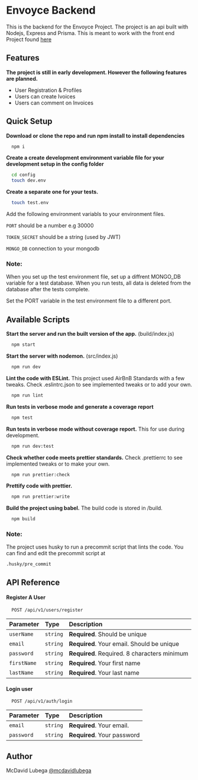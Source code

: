 # Envoyce Backend

This is the backend for the Envoyce Project. The project is an api built with Nodejs, Express and Prisma. This is meant to work with the front end Project found [here](https://github.com/mcdavidlubega/jotr-frontend)

## Features

**The project is still in early development. However the following features are planned.**

- User Registration & Profiles
- Users can create Ivoices
- Users can comment on Invoices


## Quick Setup

**Download or clone the repo and run npm install to install dependencies**

```bash
  npm i

```

**Create a create development environment variable file for your development setup in the config folder**

```bash
  cd config
  touch dev.env

```

**Create a separate one for your tests.**

```bash
  touch test.env

```

Add the following environment variabls to your environment files.

`PORT` should be a number e.g 30000

`TOKEN_SECRET` should be a string (used by JWT)

`MONGO_DB` connection to your mongodb

### Note:

When you set up the test environment file, set up a diffrent MONGO_DB variable for a test database.
When you run tests, all data is deleted from the database after the tests complete.

Set the PORT variable in the test environment file to a different port.

## Available Scripts

**Start the server and run the built version of the app.**
(build/index.js)

```bash
  npm start
```

**Start the server with nodemon.**
(src/index.js)

```bash
  npm run dev
```

**Lint the code with ESLint.**
This project used AirBnB Standards with a few tweaks. Check .eslintrc.json to see implemented tweaks or to add your own.

```bash
  npm run lint
```

**Run tests in verbose mode and generate a coverage report**

```bash
  npm test
```

**Run tests in verbose mode without coverage report.**
This for use during development.

```bash
  npm run dev:test
```

**Check whether code meets prettier standards.**
Check .prettierrc to see implemented tweaks or to make your own.

```bash
  npm run prettier:check
```

**Prettify code with prettier.**

```bash
  npm run prettier:write
```

**Build the project using babel.**
The build code is stored in /build.

```bash
  npm build
```

### Note:

The project uses husky to run a precommit script that lints the code.
You can find and edit the precommit script at

`.husky/pre_commit`

## API Reference

#### Register A User

```http
  POST /api/v1/users/register
```

| Parameter   | Type     | Description                                  |
| :---------- | :------- | :------------------------------------------- |
| `userName`  | `string` | **Required**. Should be unique               |
| `email`     | `string` | **Required**. Your email. Should be unique   |
| `password`  | `string` | **Required**. Required. 8 characters minimum |
| `firstName` | `string` | **Required**. Your first name                |
| `lastName`  | `string` | **Required**. Your last name                 |

#### Login user

```http
  POST /api/v1/auth/login
```

| Parameter  | Type     | Description                 |
| :--------- | :------- | :-------------------------- |
| `email`    | `string` | **Required**. Your email.   |
| `password` | `string` | **Required**. Your password |

## Author

McDavid Lubega
[@mcdavidlubega](https://www.github.com/mcdavidlubega)
